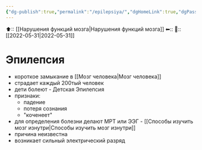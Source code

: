 ```yaml
---
{"dg-publish":true,"permalink":"/epilepsiya/","dgHomeLink":true,"dgPassFrontmatter":false}
---
```



⬆:: [[Нарушения функций мозга|Нарушения функций мозга]]
⬅::
📅:: [[2022-05-31|2022-05-31]]

# Эпилепсия
- короткое замыкание в [[Мозг человека|Мозг человека]]
- страдает каждый 200тый человек
- дети болеют  - Детская Эпилепсия
- признаки:
	- падение
	- потеря сознания
	- "коченеет"
- для определения болезни делают МРТ или ЭЭГ - [[Способы изучить мозг изнутри|Способы изучить мозг изнутри]]
- причина неизвестна
- возникает сильный электрический разряд